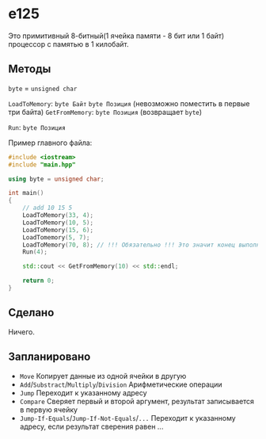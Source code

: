 # e125

Это примитивный 8-битный(1 ячейка памяти - 8 бит или 1 байт) процессор с памятью в 1 килобайт.

## Методы

`byte` = `unsigned char`

`LoadToMemory`: `byte Байт` `byte Позиция` (невозможно поместить в первые три байта)
`GetFromMemory`: `byte Позиция` (возвращает `byte`)

`Run`: `byte Позиция`



Пример главного файла:
```cpp
#include <iostream>
#include "main.hpp"

using byte = unsigned char;

int main()
{
	// add 10 15 5
	LoadToMemory(33, 4);
	LoadToMemory(10, 5);
	LoadToMemory(15, 6);
	LoadTomemory(5, 7);
	LoadToMemory(70, 8); // !!! Обязательно !!! Это значит конец выполнения
	Run(4);

	std::cout << GetFromMemory(10) << std::endl;

	return 0;
}
```

## Сделано

Ничего.

## Запланировано

* `Move` Копирует данные из одной ячейки в другую
* `Add`/`Substract`/`Multiply`/`Division` Арифметические операции
* `Jump` Переходит к указанному адресу
* `Compare` Сверяет первый и второй аргумент, результат записывается в первую ячейку
* `Jump-If-Equals`/`Jump-If-Not-Equals`/`...` Переходит к указанному адресу, если результат сверения равен ...